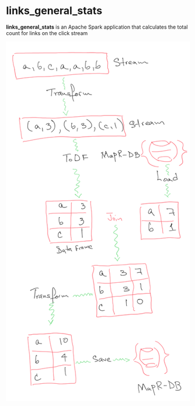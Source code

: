 # links_general_stats

**links_general_stats** is an Apache Spark application that calculates the total count for links on the click stream

![](./architecture.PNG)
